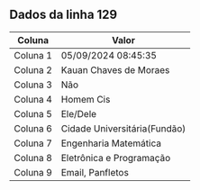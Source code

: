 ## Dados da linha 129

| Coluna | Valor |
|--------|-------|
| Coluna 1 | 05/09/2024 08:45:35 |
| Coluna 2 | Kauan Chaves de Moraes |
| Coluna 3 | Não |
| Coluna 4 | Homem Cis |
| Coluna 5 | Ele/Dele |
| Coluna 6 | Cidade Universitária(Fundão) |
| Coluna 7 | Engenharia Matemática |
| Coluna 8 | Eletrônica e Programação |
| Coluna 9 | Email, Panfletos |

